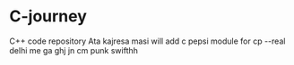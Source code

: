 # C-journey
C++ code repository
Ata kajresa masi
will add
c pepsi module for cp
--real
delhi me
ga
ghj
jn
cm punk
swifthh
